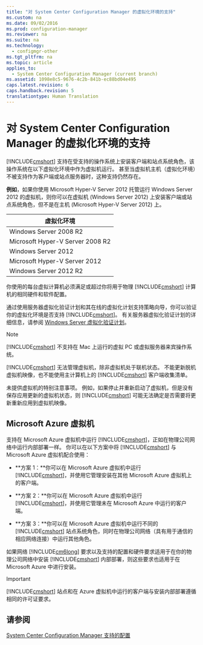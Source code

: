 ```yaml
---
title: "对 System Center Configuration Manager 的虚拟化环境的支持"
ms.custom: na
ms.date: 09/02/2016
ms.prod: configuration-manager
ms.reviewer: na
ms.suite: na
ms.technology: 
  - configmgr-other
ms.tgt_pltfrm: na
ms.topic: article
applies_to: 
  - System Center Configuration Manager (current branch)
ms.assetid: 1098e8c5-9676-4c2b-841b-ec88bd04e495
caps.latest.revision: 6
caps.handback.revision: 5
translationtype: Human Translation
---
```

# 对 System Center Configuration Manager 的虚拟化环境的支持
[!INCLUDE[cmshort](../LocTest/includes/cmshort_md.md)] 支持在受支持的操作系统上安装客户端和站点系统角色，该操作系统在以下虚拟化环境中作为虚拟机运行。 甚至当虚拟机主机（虚拟化环境）不被支持作为客户端或站点服务器时，这种支持仍然存在。  
  
 **例如**，如果你使用 Microsoft Hyper\-V Server 2012 托管运行 Windows Server 2012 的虚拟机，则你可以在虚拟机 \(Windows Server 2012\) 上安装客户端或站点系统角色，但不是在主机 \(Microsoft Hyper\-V Server 2012\) 上。  
  
|虚拟化环境|  
|-----------|  
|Windows Server 2008 R2|  
|Microsoft Hyper\-V Server 2008 R2|  
|Windows Server 2012|  
|Microsoft Hyper\-V Server 2012|  
|Windows Server 2012 R2|  
  
 你使用的每台虚拟计算机必须满足或超过你将用于物理 [!INCLUDE[cmshort](../LocTest/includes/cmshort_md.md)] 计算机的相同硬件和软件配置。  
  
 通过使用服务器虚拟化验证计划和其在线的虚拟化计划支持策略向导，你可以验证你的虚拟化环境是否支持 [!INCLUDE[cmshort](../LocTest/includes/cmshort_md.md)]。 有关服务器虚拟化验证计划的详细信息，请参阅 [Windows Server 虚拟化验证计划](http://go.microsoft.com/fwlink/p/?LinkId=134672)。  
  
> [!NOTE]  
>  [!INCLUDE[cmshort](../LocTest/includes/cmshort_md.md)] 不支持在 Mac 上运行的虚拟 PC 或虚拟服务器来宾操作系统。  
  
 [!INCLUDE[cmshort](../LocTest/includes/cmshort_md.md)] 无法管理虚拟机，除非虚拟机处于联机状态。 不能更新脱机虚拟机映像，也不能使用主计算机上的 [!INCLUDE[cmshort](../LocTest/includes/cmshort_md.md)] 客户端收集清单。  
  
 未提供虚拟机的特别注意事项。 例如，如果停止并重新启动了虚拟机，但是没有保存应用更新的虚拟机状态，则 [!INCLUDE[cmshort](../LocTest/includes/cmshort_md.md)] 可能无法确定是否需要将更新重新应用到虚拟机映像。  
  
##  <a name="bkmk_Azure"></a> Microsoft Azure 虚拟机  
 支持在 Microsoft Azure 虚拟机中运行 [!INCLUDE[cmshort](../LocTest/includes/cmshort_md.md)]，正如在物理公司网络中运行内部部署一样。 你可以在以下方案中将 [!INCLUDE[cmshort](../LocTest/includes/cmshort_md.md)] 与 Microsoft Azure 虚拟机配合使用：  
  
-   **方案 1：**你可以在 Microsoft Azure 虚拟机中运行 [!INCLUDE[cmshort](../LocTest/includes/cmshort_md.md)]，并使用它管理安装在其他 Microsoft Azure 虚拟机上的客户端。  
  
-   **方案 2：**你可以在 Microsoft Azure 虚拟机中运行 [!INCLUDE[cmshort](../LocTest/includes/cmshort_md.md)]，并使用它管理未在 Microsoft Azure 中运行的客户端。  
  
-   **方案 3：**你可以在 Microsoft Azure 虚拟机中运行不同的 [!INCLUDE[cmshort](../LocTest/includes/cmshort_md.md)] 站点系统角色，同时在物理公司网络（具有用于通信的相应网络连接）中运行其他角色。  
  
 如果网络 [!INCLUDE[cm6long](../LocTest/includes/cm6long_md.md)] 要求以及支持的配置和硬件要求适用于在你的物理公司网络中安装 [!INCLUDE[cmshort](../LocTest/includes/cmshort_md.md)] 内部部署，则这些要求也适用于在 Microsoft Azure 中进行安装。  
  
> [!IMPORTANT]  
>  [!INCLUDE[cmshort](../LocTest/includes/cmshort_md.md)] 站点和在 Azure 虚拟机中运行的客户端与安装内部部署遵循相同的许可证要求。  
  
## 请参阅  
 [System Center Configuration Manager 支持的配置](../LocTest/Supported-configurations-for-System-Center-Configuration-Manager.md)